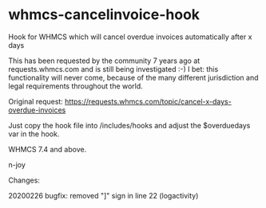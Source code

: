 # whmcs-cancelinvoice-hook
Hook for WHMCS which will cancel overdue invoices automatically after x days

This has been requested by the community 7 years ago at requests.whmcs.com and is still being investigated :-)
I bet: this functionality will never come, because of the many different jurisdiction and legal requirements throughout the world.

Original request: https://requests.whmcs.com/topic/cancel-x-days-overdue-invoices

Just copy the hook file into /includes/hooks and adjust the $overduedays var in the hook. 

WHMCS 7.4 and above.

n-joy

Changes:

20200226 bugfix: removed "]" sign in line 22 (logactivity)
